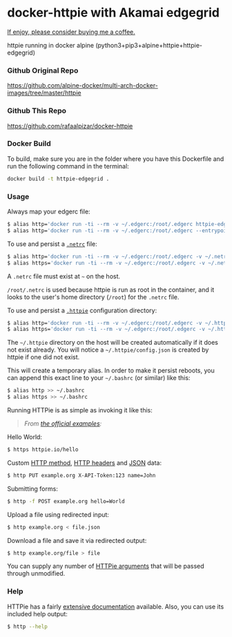 # docker-httpie with Akamai edgegrid

[If enjoy, please consider buying me a coffee.](https://www.buymeacoffee.com/ozbillwang)

httpie running in docker alpine (python3+pip3+alpine+httpie+httpie-edgegrid)

### Github Original Repo

https://github.com/alpine-docker/multi-arch-docker-images/tree/master/httpie

### Github This Repo

https://github.com/rafaalpizar/docker-httpie

### Docker Build
To build, make sure you are in the folder where you have this Dockerfile and run the following command in the terminal:

```bash
docker build -t httpie-edgegrid .
```

### Usage
Always map your edgerc file:

```bash
$ alias http='docker run -ti --rm -v ~/.edgerc:/root/.edgerc httpie-edgegrid'
$ alias http='docker run -ti --rm -v ~/.edgerc:/root/.edgerc --entrypoint=https httpie-edgegrid'
```

To use and persist a [`.netrc`](https://httpie.org/docs#netrc) file:

```bash
$ alias http='docker run -ti --rm -v ~/.edgerc:/root/.edgerc -v ~/.netrc:/root/.netrc httpie-edgegrid'
$ alias https='docker run -ti --rm -v ~/.edgerc:/root/.edgerc -v ~/.netrc:/root/.netrc --entrypoint=https httpie-edgegrid'
```

A `.netrc` file must exist at `~` on the host.

`/root/.netrc` is used because httpie is run as root in the container, and it
looks to the user's home directory (`/root`) for the `.netrc` file.

To use and persist a [`.httpie`](https://httpie.org/docs#config) configuration
directory:

```bash
$ alias http='docker run -ti --rm -v ~/.edgerc:/root/.edgerc -v ~/.httpie:/root/.httpie httpie-edgegrid'
$ alias https='docker run -ti --rm -v ~/.edgerc:/root/.edgerc -v ~/.httpie:/root/.httpie --entrypoint=https httpie-edgegrid'
```

The `~/.httpie` directory on the host will be created automatically if it does
not exist already. You will notice a `~/.httpie/config.json` is created by
httpie if one did not exist.

This will create a temporary alias. In order to make it persist reboots,
you can append this exact line to your `~/.bashrc` (or similar) like this:

```bash
$ alias http >> ~/.bashrc
$ alias https >> ~/.bashrc
```

Running HTTPie is as simple as invoking it like this:

> _From [the official examples](https://github.com/jakubroztocil/httpie#examples):_

Hello World:

```bash
$ https httpie.io/hello
```

Custom [HTTP method](https://httpie.io/docs#http-method), [HTTP headers](https://httpie.io/docs#http-headers) and [JSON](https://httpie.io/docs#json) data:

```bash
$ http PUT example.org X-API-Token:123 name=John
```

Submitting forms:

```bash
$ http -f POST example.org hello=World
```

Upload a file using redirected input:

```bash
$ http example.org < file.json
```

Download a file and save it via redirected output:

```bash
$ http example.org/file > file
```

You can supply any number of [HTTPie arguments](https://github.com/jakubroztocil/httpie#readme)
that will be passed through unmodified.

### Help

HTTPie has a fairly [extensive documentation](https://github.com/jakubroztocil/httpie#readme) available.
Also, you can use its included help output:

```bash
$ http --help
```
